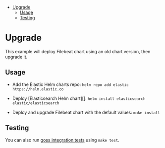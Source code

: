 <!-- START doctoc generated TOC please keep comment here to allow auto update -->
<!-- DON'T EDIT THIS SECTION, INSTEAD RE-RUN doctoc TO UPDATE -->


- [Upgrade](#upgrade)
  - [Usage](#usage)
  - [Testing](#testing)

<!-- END doctoc generated TOC please keep comment here to allow auto update -->

# Upgrade

This example will deploy Filebeat chart using an old chart version,
then upgrade it.


## Usage

* Add the Elastic Helm charts repo: `helm repo add elastic https://helm.elastic.co`

* Deploy [Elasticsearch Helm chart][]: `helm install elasticsearch elastic/elasticsearch`

* Deploy and upgrade Filebeat chart with the default values: `make install`


## Testing

You can also run [goss integration tests][] using `make test`.


[goss integration tests]: https://github.com/elastic/helm-charts/tree/master/filebeat/examples/upgrade/test/goss.yaml
